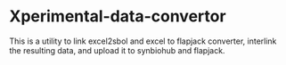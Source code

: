 # Xperimental-data-convertor

This is a utility to link excel2sbol and excel to flapjack converter, interlink the resulting data, and upload it to synbiohub and flapjack.
